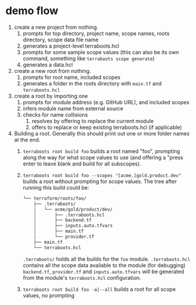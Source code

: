 # demo flow

1. create a new project from nothing.
   1. prompts for top directory, project name, scope names, roots directory, scope data file name
   2. generates a project-level terraboots.hcl
   3. prompts for some sample scope values (this can also be its own command,
      something like `terraboots scope generate`)
   4. generates a data.hcl
2. create a new root from nothing.
   1. prompts for root name, included scopes
   2. generates a folder in the roots directory with `main.tf` and `terraboots.hcl`
3. create a root by importing one
   1. prompts for module address (e.g. GitHub URL), and included scopes
   2. infers module name from external source
   3. checks for name collisions
      1. resolves by offering to replace the current module
      2. offers to replace or keep existing terraboots.hcl (if applicable)
4. Building a root. Generally this should print out one or more folder names at
   the end.
   1. `terraboots root build foo`
      builds a root named "foo", prompting along the way for what scope values
      to use (and offering a "press enter to leave blank and build for all
      subscopes).
   2. `terraboots root build foo --scopes "[acme.]gold.product.dev"`
      builds a root without prompting for scope values.
      The tree after running this build could be:

      ```txt
      └── terraform/roots/foo/
          ├── .terraboots/
          │   └── acme/gold/product/dev/
          │       ├── .terraboots.hcl
          │       ├── backend.tf
          │       ├── inputs.auto.tfvars
          │       ├── main.tf
          │       └── provider.tf
          ├── main.tf
          └── terraboots.hcl
      ```

      `.terraboots/` holds all the builds for the `foo` module.
      `.terraboots.hcl` contains all the scope data available to the module (for
      debugging)
      `backend.tf`, `provider.tf` and `inputs.auto.tfvars` will be generated
      from the module's `terraboots.hcl` configuration.

   3. `terraboots root build foo -a|--all`
      builds a root for all scope values, no prompting
